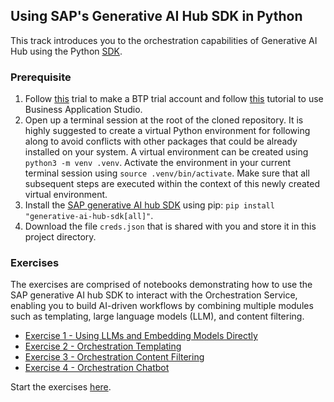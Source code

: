 ## Using SAP's Generative AI Hub SDK in Python

This track introduces you to the orchestration capabilities of Generative AI Hub using the Python [SDK](https://pypi.org/project/generative-ai-hub-sdk/).

### Prerequisite


1. Follow [this](https://developers.sap.com/tutorials/hcp-create-trial-account..html
) trial to make a BTP trial account and follow [this](https://developers.sap.com/tutorials/appstudio-onboarding..html) tutorial to use Business Application Studio.
2. Open up a terminal session at the root of the cloned repository. It is highly suggested to create a virtual Python environment for following along to avoid conflicts with other packages that could be already installed on your system. A virtual environment can be created using `python3 -m venv .venv`. Activate the environment in your current terminal session using `source .venv/bin/activate`. Make sure that all subsequent steps are executed within the context of this newly created virtual environment.
3. Install the [SAP generative AI hub SDK](https://pypi.org/project/generative-ai-hub-sdk/) using pip: `pip install "generative-ai-hub-sdk[all]"`.
4. Download the file `creds.json` that is shared with you and store it in this project directory.

### Exercises

The exercises are comprised of notebooks demonstrating how to use the SAP generative AI hub SDK to interact with the Orchestration Service, enabling you to build AI-driven workflows by combining multiple modules such as templating, large language models (LLM), and content filtering.

- [Exercise 1 - Using LLMs and Embedding Models Directly](./ex1.ipynb)
- [Exercise 2 - Orchestration Templating](./ex2.ipynb)
- [Exercise 3 - Orchestration Content Filtering](./ex3.ipynb)
- [Exercise 4 - Orchestration Chatbot](./ex4.ipynb)

Start the exercises [here](./ex1.ipynb).
